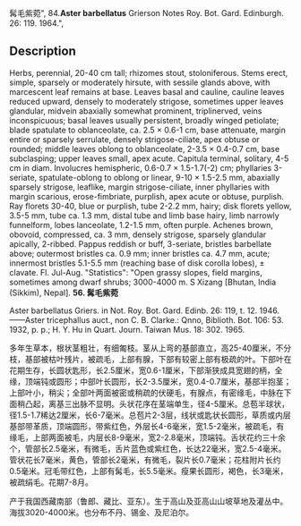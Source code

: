 髯毛紫菀",
84.**Aster barbellatus** Grierson Notes Roy. Bot. Gard. Edinburgh. 26: 119. 1964.",

## Description
Herbs, perennial, 20-40 cm tall; rhizomes stout, stoloniferous. Stems erect, simple, sparsely or moderately hirsute, with sessile glands above, with marcescent leaf remains at base. Leaves basal and cauline, cauline leaves reduced upward, densely to moderately strigose, sometimes upper leaves glandular, midvein abaxially somewhat prominent, triplinerved, veins inconspicuous; basal leaves usually persistent, broadly winged petiolate; blade spatulate to oblanceolate, ca. 2.5 × 0.6-1 cm, base attenuate, margin entire or sparsely serrulate, densely strigose-ciliate, apex obtuse or rounded; middle leaves oblong to oblanceolate, 2-3.5 × 0.4-0.7 cm, base subclasping; upper leaves small, apex acute. Capitula terminal, solitary, 4-5 cm in diam. Involucres hemispheric, 0.6-0.7 × 1.5-1.7(-2) cm; phyllaries 3-seriate, spatulate-oblong to oblong or linear, 9-10 × 1.5-2.5 mm, abaxially sparsely strigose, leaflike, margin strigose-ciliate, inner phyllaries with margin scarious, erose-fimbriate, purplish, apex acute or obtuse, purplish. Ray florets 30-40, blue or purplish, tube 2-2.2 mm, hairy; disk florets yellow, 3.5-5 mm, tube ca. 1.3 mm, distal tube and limb base hairy, limb narrowly funnelform, lobes lanceolate, 1.2-1.5 mm, often purple. Achenes brown, obovoid, compressed, ca. 3 mm, densely strigose, sparsely glandular apically, 2-ribbed. Pappus reddish or buff, 3-seriate, bristles barbellate above; outermost bristles ca. 0.9 mm; inner bristles ca. 4.7 mm, acute; innermost bristles 5.1-5.5 mm (reaching base of disk corolla lobes), ± clavate. Fl. Jul-Aug.
  "Statistics": "Open grassy slopes, field margins, sometimes among dwarf shrubs; 3000-4000 m. S Xizang [Bhutan, India (Sikkim), Nepal].
**56. 髯毛紫菀**

Aster barbellatus Griers. in Not. Roy. Bot. Gard. Edinb. 26: 119, t. 12. 1946. ——Aster tricephallus auct., non C. B. Clarke.: Qnno, Biblioth. Bot. 106: 53. 1932, p. p.; H. Y. Hu in Quart. Journ. Taiwan Mus. 18: 302. 1965.

多年生草本，根状茎粗壮，有细匍枝。茎从上弯的基部直立，高25-40厘米，不分枝，基部被枯叶残片，被疏毛，上部有腺，下部有较密上部有极疏的叶。下部叶在花期生存，长圆状匙形，长2.5厘米，宽0.6-1厘米，下部渐狭成具宽翅的柄，全缘，顶端钝或圆形；中部叶长圆形，长2-3.5厘米，宽0.4-0.7厘米，基部半抱茎；上部叶小，稍尖；全部叶两面被密或稍疏的伏硬毛，有腺点，有密缘毛，中脉在下面稍凸起，离基三出脉不显明。头状花序在茎端单生，径4-5厘米。总苞半球状，径1.5-1.7稀达2厘米，长6-7毫米。总苞片2-3层，线状或匙状长圆形，草质或内层基部带革质，顶端圆形，带紫红色，外层长4-6毫米，宽1.5-2毫米，被疏毛，有缘毛，上部两面被毛，内层长8-9毫米，宽2-2.8毫米，顶端钝。舌状花约三十余个，管部长2.5毫米，有微毛，舌片蓝色或紫红色，长达22毫米，宽2.5-4毫米。管状花长7毫米，黄色，管部长2毫米，有微毛，裂片长0.7毫米；花柱附片长约0.5毫米。冠毛带红色，上部有髯毛，长5.5毫米。瘦果长圆形，褐色，长3毫米，被疏绢毛。花期7-8月。

产于我国西藏南部（鲁郎、藏比、亚东）。生于高山及亚高山山坡草地及灌丛中。海拔3020-4000米。也分布不丹、锡金、及尼泊尔。
